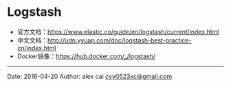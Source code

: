 # Logstash

- 官方文档：https://www.elastic.co/guide/en/logstash/current/index.html
- 中文文档：http://udn.yyuap.com/doc/logstash-best-practice-cn/index.html
- Docker镜像：https://hub.docker.com/_/logstash/



---------

Date: 2016-04-20  Author: alex cai <cyy0523xc@gmail.com>
